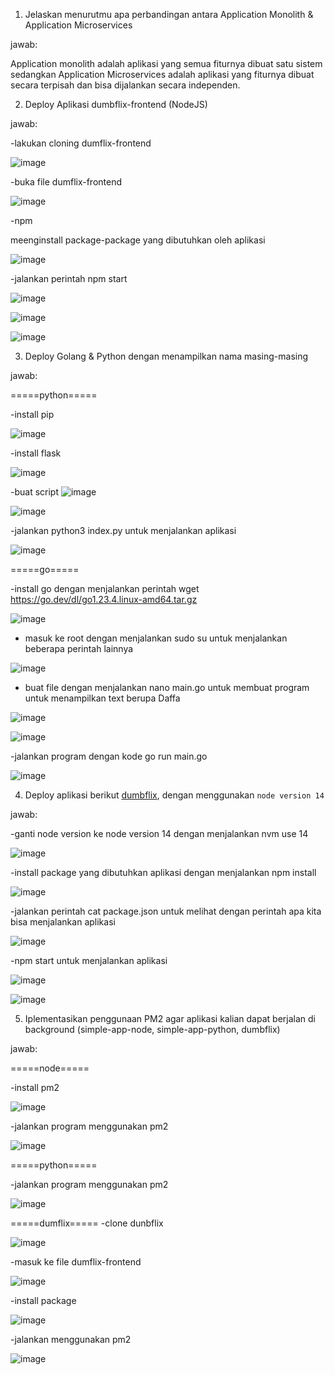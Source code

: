 1. Jelaskan menurutmu apa perbandingan antara Application Monolith & Application Microservices

jawab:

Application monolith adalah aplikasi yang semua fiturnya dibuat satu sistem sedangkan Application Microservices adalah aplikasi yang fiturnya dibuat secara terpisah dan bisa dijalankan secara independen.

2. Deploy Aplikasi dumbflix-frontend (NodeJS)

jawab:

-lakukan cloning dumflix-frontend 

![image](https://github.com/user-attachments/assets/70ee40e1-71dd-4027-b401-cf4d4791b256)

-buka file dumflix-frontend

![image](https://github.com/user-attachments/assets/b6657ae1-ff20-44e5-b3aa-de8dfdd6d575)

-npm

meenginstall package-package yang dibutuhkan oleh aplikasi

![image](https://github.com/user-attachments/assets/81eaffa1-d24b-4a87-b888-faf90aa1cd13)

-jalankan perintah npm start

![image](https://github.com/user-attachments/assets/34708752-ccbb-40b5-ac82-54b2b979c320)

![image](https://github.com/user-attachments/assets/5b873fef-b290-4256-82f9-bfdf86e59572)

![image](https://github.com/user-attachments/assets/9703a1e8-3520-4f95-a79a-1077102dd349)

3. Deploy Golang & Python dengan menampilkan nama masing-masing

jawab:

=====python=====

-install pip

![image](https://github.com/user-attachments/assets/44ef70e2-10f4-4499-9e30-27173bac1571)

-install flask

![image](https://github.com/user-attachments/assets/e6685d1c-5b0a-467b-adf0-a4607428a06e)

-buat script
![image](https://github.com/user-attachments/assets/7e2ec3e3-ea45-452f-8e4c-2769fa82e076)


![image](https://github.com/user-attachments/assets/791f241d-82ee-44b8-ad33-a5a9315045dc)


-jalankan python3 index.py untuk menjalankan aplikasi

![image](https://github.com/user-attachments/assets/e1452e02-b085-4a5f-9ee0-cae63ea110ef)

=====go=====

-install go dengan menjalankan perintah wget https://go.dev/dl/go1.23.4.linux-amd64.tar.gz

![image](https://github.com/user-attachments/assets/b6295fa8-ce14-4efd-9535-7501d8fd0822)

- masuk ke root dengan menjalankan sudo su untuk menjalankan beberapa perintah lainnya

![image](https://github.com/user-attachments/assets/b82d172c-efc7-4814-a65d-0d4f6bb4c5e7)

- buat file dengan menjalankan nano main.go untuk membuat program untuk menampilkan text berupa Daffa

![image](https://github.com/user-attachments/assets/ca87fe4a-d431-434f-a435-656967d05fc5)


![image](https://github.com/user-attachments/assets/30c3cdb0-4475-4e0d-af1a-f4055a37c757)


-jalankan program dengan kode go run main.go

![image](https://github.com/user-attachments/assets/f9f0fe07-07cc-48cd-8c4f-28ff7a698482)

4. Deploy aplikasi berikut [dumbflix](https://github.com/dumbwaysdev/dumbflix-frontend), dengan menggunakan `node version 14`

jawab:

-ganti node version ke node version 14 dengan menjalankan nvm use 14

![image](https://github.com/user-attachments/assets/a235e446-8147-4fc9-9f05-892287f4fd43)

-install package yang dibutuhkan aplikasi dengan menjalankan npm install

![image](https://github.com/user-attachments/assets/03d0aa17-3024-4d58-9fb5-55b1d33bfd3a)

-jalankan perintah cat package.json untuk melihat dengan perintah apa kita bisa menjalankan aplikasi

![image](https://github.com/user-attachments/assets/f96a04ab-9ecd-456b-a6e8-16704bfd703e)

-npm start untuk menjalankan aplikasi

![image](https://github.com/user-attachments/assets/d4a1c83d-2870-423d-9dee-95cc32a1ec18)

![image](https://github.com/user-attachments/assets/3a3493eb-9c47-4bd5-ad0b-f74bf18759c0)

5. Iplementasikan penggunaan PM2 agar aplikasi kalian dapat berjalan di background (simple-app-node, simple-app-python, dumbflix)

jawab:

=====node=====

-install pm2

![image](https://github.com/user-attachments/assets/91b54db2-9493-42c2-b9e6-4cf85a3b260f)

-jalankan program menggunakan pm2

![image](https://github.com/user-attachments/assets/c5920819-4e53-4abc-8788-cc27f341b6fc)

=====python=====

-jalankan program menggunakan pm2

![image](https://github.com/user-attachments/assets/793ea1c4-6167-4ffd-862c-d196beece3d2)

=====dumflix=====
-clone dunbflix

![image](https://github.com/user-attachments/assets/d09263bd-cab1-4914-8a54-5375ab92aa85)

-masuk ke file dumflix-frontend

![image](https://github.com/user-attachments/assets/aa96ed16-788b-4ef4-adb0-7c1dcc28337e)

-install package

![image](https://github.com/user-attachments/assets/3c8e2045-485f-4143-a105-8218d6c38f94)

-jalankan menggunakan pm2

![image](https://github.com/user-attachments/assets/f4ee3cc3-30bf-4c8a-8bec-9381192ab945)





